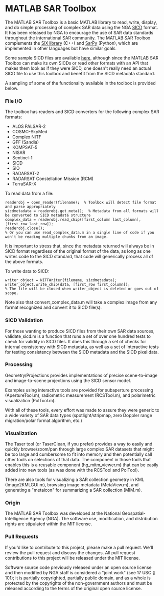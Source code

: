 # MATLAB SAR Toolbox
The MATLAB SAR Toolbox is a basic MATLAB library to read, write, display, and do simple processing of complex SAR data using the NGA [SICD](https://github.com/ngageoint/six-library/wiki/Sensor-Independent-Complex-Data-(SICD)-Standard) format.  It has been released by NGA to encourage the use of SAR data standards throughout the international SAR community.  The MATLAB SAR Toolbox complements the [SIX library](https://github.com/ngageoint/six-library) (C++) and [SarPy](https://github.com/ngageoint/sarpy) (Python), which are implemented in other languages but have similar goals.

Some sample SICD files are available [here](https://github.com/ngageoint/six-library/wiki/Sample-SICDs), although since the MATLAB SAR Toolbox can make its own SICDs or read other formats with an API that makes them look as if they were SICD, one doesn't really need an actual SICD file to use this toolbox and benefit from the SICD metadata standard.

A sampling of some of the functionality available in the toolbox is provided below.

### File I/O
The toolbox has readers and SICD converters for the following complex SAR formats:
* ALOS PALSAR-2
* COSMO-SkyMed
* Complex NITF
* GFF (Sandia)
* KOMPSAT-5
* NISAR
* Sentinel-1
* SICD
* SIO
* RADARSAT-2
* RADARSAT Constellation Mission (RCM)
* TerraSAR-X

To read data from a file:
```
readerobj = open_reader(filename);  % Toolbox will detect file format and parse appropriately
sicdmetadata = readerobj.get_meta();  % Metadata from all formats will be converted to SICD metadata structure
complex_data = readerobj.read_chip([first_column last_column], [first_row last_row]);
readerobj.close();
% Or you can use read_complex_data.m in a single line of code if you won't be reading multiple chunks from an image.
```
It is important to stress that, since the metadata returned will always be in SICD format regardless of the original format of the data, as long as one writes code to the SICD standard, that code will generically process all of the above formats.

To write data to SICD:
```
writer_object = NITFWriter(filename, sicdmetadata);
writer_object.write_chip(data, [first_row first_column]);
% The file will be closed when writer_object is deleted or goes out of scope.
```

Note also that convert_complex_data.m will take a complex image from any format recognized and convert it to SICD file(s).

### SICD Validation
For those wanting to produce SICD files from their own SAR data sources, validate_sicd.m is a function that runs a set of over one hundred tests to check for validity in SICD files.  It does this through a set of checks for internal consistency with SICD metadata, as well as a set of interactive tests for testing consistency between the SICD metadata and the SICD pixel data.

### Processing
Geometry/Projections provides implementations of precise scene-to-image and image-to-scene projections using the SICD sensor model.

Examples using interactive tools are provided for subaperture processing (ApertureTool.m), radiometric measurement (RCSTool.m), and polarimetric visualization (PolTool.m).

With all of these tools, every effort was made to assure they were generic to a wide variety of SAR data types (spotlight/stripmap, zero Doppler range migration/polar format algorithm, etc.)

### Visualization
The Taser tool (or TaserClean, if you prefer) provides a way to easily and quickly browse/zoom/pan through large complex SAR datasets that might be too large and cumbersome to fit into memory and then potentially call other tools on selections of that data.  The component in those tools that enables this is a reusable component (hg_mitm_viewer.m) that can be easily added into new tools (as was done with the RCSTool and PolTool).

There are also tools for visualizing a SAR collection geometry in KML (Image2KMLGUI.m), browsing image metadata (MetaView.m), and generating a "metaicon" for summarizing a SAR collection (MIM.m).

### Origin
The MATLAB SAR Toolbox was developed at the National Geospatial-Intelligence Agency (NGA). The software use, modification, and distribution rights are stipulated within the MIT license.

### Pull Requests

If you'd like to contribute to this project, please make a pull request. We'll review the pull request and discuss the changes. All pull request contributions to this project will be released under the MIT license.

Software source code previously released under an open source license and then modified by NGA staff is considered a "joint work" (see 17 USC § 101); it is partially copyrighted, partially public domain, and as a whole is protected by the copyrights of the non-government authors and must be released according to the terms of the original open source license.
